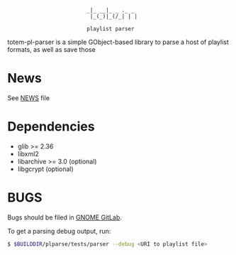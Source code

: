 ```
                         _|_ __|_ _ ._ _
                          |_(_)|_(/_| | |

                         playlist parser
```

totem-pl-parser is a simple GObject-based library to parse a host of
playlist formats, as well as save those

News
====

See [NEWS](NEWS) file

Dependencies
============

- glib >= 2.36
- libxml2
- libarchive >= 3.0 (optional)
- libgcrypt (optional)

BUGS
====

Bugs should be filed in [GNOME GitLab](https://gitlab.gnome.org/GNOME/totem-pl-parser/-/issues).

To get a parsing debug output, run:

```sh
$ $BUILDDIR/plparse/tests/parser --debug <URI to playlist file>
```
